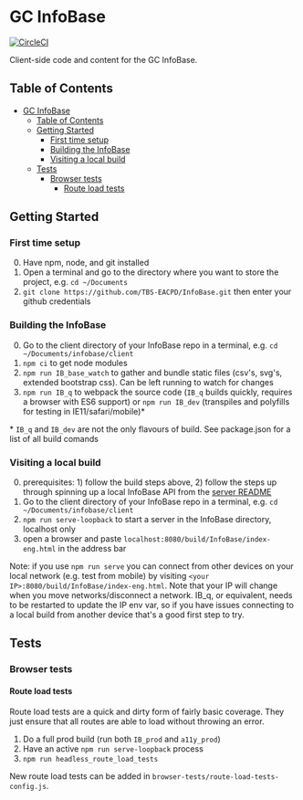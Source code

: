 GC InfoBase
========

[![CircleCI](https://circleci.com/gh/TBS-EACPD/InfoBase.svg?style=svg&circle-token=a99b6b8309e5edd904b0386c4a92c10bf5f43e29)](https://circleci.com/gh/TBS-EACPD/InfoBase)

Client-side code and content for the GC InfoBase.

## Table of Contents
- [GC InfoBase](#GC-InfoBase)
  - [Table of Contents](#Table-of-Contents)
  - [Getting Started](#Getting-Started)
    - [First time setup](#First-time-setup)
    - [Building the InfoBase](#Building-the-InfoBase)
    - [Visiting a local build](#Visiting-a-local-build)
  - [Tests](#Tests)
    - [Browser tests](#Browser-tests)
      - [Route load tests](#Route-load-tests)

## Getting Started

### First time setup
0. Have npm, node, and git installed
1. Open a terminal and go to the directory where you want to store the project, e.g. `cd ~/Documents` 
2. `git clone https://github.com/TBS-EACPD/InfoBase.git` then enter your github credentials

### Building the InfoBase
0. Go to the client directory of your InfoBase repo in a terminal, e.g. `cd ~/Documents/infobase/client`
1. `npm ci` to get node modules
2. `npm run IB_base_watch` to gather and bundle static files (csv's, svg's, extended bootstrap css). Can be left running to watch for changes
3. `npm run IB_q` to webpack the source code (`IB_q` builds quickly, requires a browser with ES6 support) or `npm run IB_dev` (transpiles and polyfills for testing in IE11/safari/mobile)\*

\* `IB_q` and `IB_dev` are not the only flavours of build. See package.json for a list of all build comands

### Visiting a local build
0. prerequisites: 1) follow the build steps above, 2) follow the steps up through spinning up a local InfoBase API from the [server README](https://github.com/TBS-EACPD/InfoBase/blob/master/server/README.md)
1. Go to the client directory of your InfoBase repo in a terminal, e.g. `cd ~/Documents/infobase/client`
2. `npm run serve-loopback` to start a server in the InfoBase directory, localhost only
3. open a browser and paste `localhost:8080/build/InfoBase/index-eng.html` in the address bar

Note: if you use `npm run serve` you can connect from other devices on your local network (e.g. test from mobile) by visiting `<your IP>:8080/build/InfoBase/index-eng.html`. Note that your IP will change when you move networks/disconnect a network. IB_q, or equivalent, needs to be restarted to update the IP env var, so if you have issues connecting to a local build from another device that's a good first step to try.

## Tests

### Browser tests

#### Route load tests
Route load tests are a quick and dirty form of fairly basic coverage. They just ensure that all routes are able to load without throwing an error. 
1. Do a full prod build (run both `IB_prod` and `a11y_prod`)
2. Have an active `npm run serve-loopback` process
3. `npm run headless_route_load_tests`

New route load tests can be added in `browser-tests/route-load-tests-config.js`.

